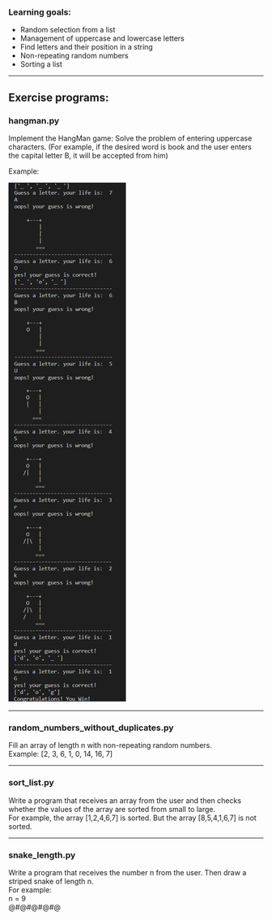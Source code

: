   ### Learning goals:
  * Random selection from a list
  * Management of uppercase and lowercase letters
  * Find letters and their position in a string
  * Non-repeating random numbers
  * Sorting a list
-----------------------------------------------------------------------------  

## Exercise programs:

### hangman.py

Implement the HangMan game:
Solve the problem of entering uppercase characters. (For example, if the desired word is book and the user enters the capital letter B, it will be accepted from him)

Example:

<img src="hangman.png" />

--------------------------------------------------------

### random_numbers_without_duplicates.py

Fill an array of length n with non-repeating random numbers. </br>
Example: [2, 3, 6, 1, 0, 14, 16, 7]

----------------------------------------------------------

### sort_list.py

Write a program that receives an array from the user and then checks whether the values of the array are sorted from small to large. </br>
For example, the array [1,2,4,6,7] is sorted. But the array [8,5,4,1,6,7] is not sorted.

------------------------------------------------------------

### snake_length.py

Write a program that receives the number n from the user. Then draw a striped snake of length n. </br>
For example: </br>
n = 9 </br>
@#@#@#@#@ </br>

